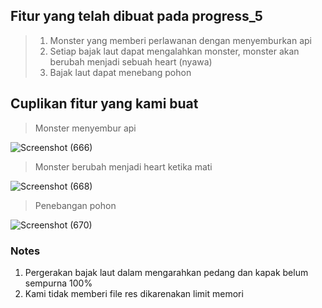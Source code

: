 ## Fitur yang telah dibuat pada progress_5
> 1. Monster yang memberi perlawanan dengan menyemburkan api
> 2. Setiap bajak laut dapat mengalahkan monster, monster akan berubah menjadi sebuah heart (nyawa)
> 3. Bajak laut dapat menebang pohon

## Cuplikan fitur yang kami buat
> Monster menyembur api

![Screenshot (666)](https://user-images.githubusercontent.com/87978863/208448451-446b802a-8271-423d-819b-2dc0eadaa25d.png)

> Monster berubah menjadi heart ketika mati

![Screenshot (668)](https://user-images.githubusercontent.com/87978863/208448946-172ebcf9-aa2b-4f74-8c02-07addb901724.png)

> Penebangan pohon

![Screenshot (670)](https://user-images.githubusercontent.com/87978863/208449068-806cd331-cf91-4bb7-a11b-c3c90bcd3d28.png)

### Notes
1. Pergerakan bajak laut dalam mengarahkan pedang dan kapak belum sempurna 100% 
2. Kami tidak memberi file res dikarenakan limit memori
